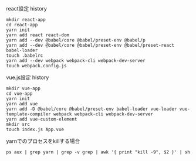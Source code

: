 

react設定 history
```shell script
mkdir react-app 
cd react-app
yarn init
yarn add react react-dom
yarn add --dev @babel/core @babel/preset-env @babel/p
yarn add --dev @babel/core @babel/preset-env @babel/preset-react babel-loader
touch .babelrc
yarn add --dev webpack webpack-cli webpack-dev-server
touch webpack.config.js
```

vue.js設定 history
```shell script
mkdir vue-app
cd vue-app
yarn init
yarn add vue
yarn add -D @babel/core @babel/preset-env babel-loader vue-loader vue-template-compiler webpack webpack-cli webpack-dev-server
yarn add vue-custom-element
mkdir src
touch index.js App.vue
```

yarnでのプロセスをkillする場合
```shell script
ps aux | grep yarn | grep -v grep | awk '{ print "kill -9", $2 }' | sh
```